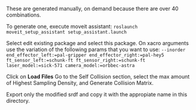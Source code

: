 These are generated manually, on demand because there are over 40 combinations.

To generate one, execute moveit assistant:
`roslaunch moveit_setup_assistant setup_assistant.launch`

Select edit existing package and select this package.
On xacro arguments use the variation of the following params that you want to use:
`--inorder end_effector_left:=pal-gripper end_effector_right:=pal-hey5 ft_sensor_left:=schunk-ft ft_sensor_right:=schunk-ft laser_model:=sick-571 camera_model:=orbbec-astra`

Click on **Load Files**
Go to the Self Collision section, select the max amount of Highest Sampling Density, and Generate Collision Matrix.

Export only the modified srdf and copy it with the appropiate name in this directory.
